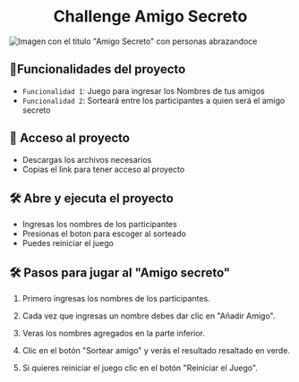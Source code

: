 <h1 align="center"> Challenge Amigo Secreto </h1>

![Imagen con el titulo "Amigo Secreto" con personas abrazandoce](https://github.com/user-attachments/assets/8f75f973-67ab-4b0b-9e66-81d952998923)

## :hammer:Funcionalidades del proyecto

- `Funcionalidad 1`: Juego para ingresar los Nombres de tus amigos
- `Funcionalidad 2`: Sorteará entre los participantes a quien será el amigo secreto

## 📁 Acceso al proyecto

- Descargas los archivos necesarios
- Copias el link para tener acceso al proyecto

## 🛠️ Abre y ejecuta el proyecto

- Ingresas los nombres de los participantes
- Presionas el boton para escoger al sorteado
- Puedes reiniciar el juego

## 🛠️ Pasos para jugar al "Amigo secreto"

1. Primero ingresas los nombres de los participantes.

2. Cada vez que ingresas un nombre debes dar clic en "Añadir Amigo".

3. Veras los nombres agregados en la parte inferior.

4. Clic en el botón "Sortear amigo" y verás el resultado resaltado en verde.

5. Si quieres reiniciar el juego clic en el botón "Reiniciar el Juego".